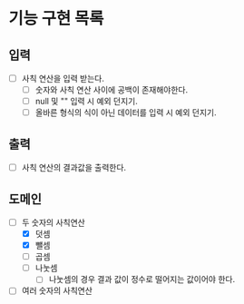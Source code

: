 # 기능 구현 목록

## 입력
- [ ] 사칙 연산을 입력 받는다.
  - [ ] 숫자와 사칙 연산 사이에 공백이 존재해야한다.
  - [ ] null 및 "" 입력 시 예외 던지기.
  - [ ] 올바른 형식의 식이 아닌 데이터를 입력 시 예외 던지기.

## 출력
- [ ] 사칙 연산의 결과값을 출력한다.

## 도메인
- [ ] 두 숫자의 사칙연산
  - [x] 덧셈
  - [x] 뺄셈
  - [ ] 곱셈
  - [ ] 나눗셈
    - [ ] 나눗셈의 경우 결과 값이 정수로 떨어지는 값이어야 한다.
- [ ] 여러 숫자의 사칙연산